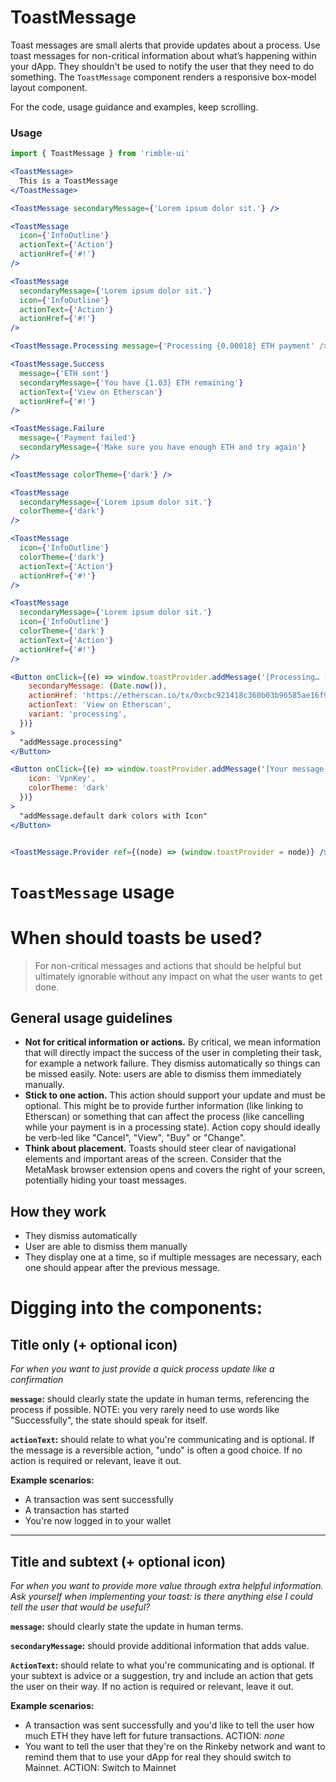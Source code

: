 # ToastMessage
Toast messages are small alerts that provide updates about a process. Use toast messages for non-critical information about what’s happening within your dApp. They shouldn't be used to notify the user that they need to do something. The `ToastMessage` component renders a responsive box-model layout component.

For the code, usage guidance and examples, keep scrolling. 

<!-- STORY -->

### Usage
```jsx
import { ToastMessage } from 'rimble-ui'
```

<!-- component example here -->
```jsx
<ToastMessage>
  This is a ToastMessage
</ToastMessage>

<ToastMessage secondaryMessage={'Lorem ipsum dolor sit.'} />

<ToastMessage
  icon={'InfoOutline'}
  actionText={'Action'}
  actionHref={'#!'}
/>

<ToastMessage
  secondaryMessage={'Lorem ipsum dolor sit.'}
  icon={'InfoOutline'}
  actionText={'Action'}
  actionHref={'#!'}
/>

<ToastMessage.Processing message={'Processing {0.00018} ETH payment' />

<ToastMessage.Success
  message={'ETH sent'}
  secondaryMessage={'You have {1.03} ETH remaining'}
  actionText={'View on Etherscan'}
  actionHref={'#!'}
/>

<ToastMessage.Failure
  message={'Payment failed'}
  secondaryMessage={'Make sure you have enough ETH and try again'}
/>

<ToastMessage colorTheme={'dark'} />

<ToastMessage
  secondaryMessage={'Lorem ipsum dolor sit.'}
  colorTheme={'dark'}
/>

<ToastMessage
  icon={'InfoOutline'}
  colorTheme={'dark'}
  actionText={'Action'}
  actionHref={'#!'}
/>

<ToastMessage
  secondaryMessage={'Lorem ipsum dolor sit.'}
  icon={'InfoOutline'}
  colorTheme={'dark'}
  actionText={'Action'}
  actionHref={'#!'}
/>

<Button onClick={(e) => window.toastProvider.addMessage('[Processing… ]', {
    secondaryMessage: (Date.now()),
    actionHref: 'https://etherscan.io/tx/0xcbc921418c360b03b96585ae16f906cbd48c8d6c2cc7b82c6db430390a9fcfed',
    actionText: 'View on Etherscan',
    variant: 'processing',
  })}
>
  "addMessage.processing"
</Button>

<Button onClick={(e) => window.toastProvider.addMessage('[Your message here… ]', {
    icon: 'VpnKey',
    colorTheme: 'dark'
  })}
>
  "addMessage.default dark colors with Icon"
</Button>


<ToastMessage.Provider ref={(node) => (window.toastProvider = node)} />
```

# `ToastMessage` usage

# **When should toasts be used?**

> For non-critical messages and actions that should be helpful but ultimately ignorable without any impact on what the user wants to get done.

## General usage guidelines

- **Not for critical information or actions.** By critical, we mean information that will directly impact the success of the user in completing their task, for example a network failure. They dismiss automatically so things can be missed easily. Note: users are able to dismiss them immediately manually.
- **Stick to one action.** This action should support your update and must be optional. This might be to provide further information (like linking to Etherscan) or something that can affect the process (like cancelling while your payment is in a processing state). Action copy should ideally be verb-led like "Cancel", "View", "Buy" or "Change".
- **Think about placement.** Toasts should steer clear of navigational elements and important areas of the screen. Consider that the MetaMask browser extension opens and covers the right of your screen, potentially hiding your toast messages.

## How they work

- They dismiss automatically
- User are able to dismiss them manually
- They display one at a time, so if multiple messages are necessary, each one should appear after the previous message.

# Digging into the components:

## Title only (+ optional icon)

*For when you want to just provide a quick process update like a confirmation*

**`message`:** should clearly state the update in human terms, referencing the process if possible. NOTE: you very rarely need to use words like "Successfully", the state should speak for itself.

**`actionText`:** should relate to what you're communicating and is optional. If the message is a reversible action, "undo" is often a good choice. If no action is required or relevant, leave it out.

**Example scenarios:**

- A transaction was sent successfully
- A transaction has started
- You're now logged in to your wallet

---

## Title and subtext (+ optional icon)

*For when you want to provide more value through extra helpful information. Ask yourself when implementing your toast: is there anything else I could tell the user that would be useful?*

**`message`:** should clearly state the update in human terms.

**`secondaryMessage`:** should provide additional information that adds value.

**`ActionText`:** should relate to what you're communicating and is optional. If your subtext is advice or a suggestion, try and include an action that gets the user on their way. If no action is required or relevant, leave it out. 

**Example scenarios:**

- A transaction was sent successfully and you'd like to tell the user how much ETH they have left for future transactions. ACTION: *none*
- You want to tell the user that they're on the Rinkeby network and want to remind them that to use your dApp for real they should switch to Mainnet. ACTION: Switch to Mainnet
